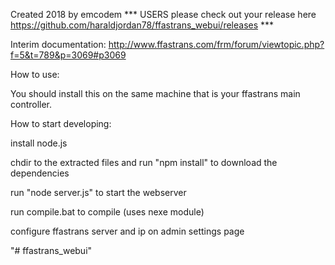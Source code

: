 Created 2018 by emcodem
*** USERS please check out your release here https://github.com/haraldjordan78/ffastrans_webui/releases ***

Interim documentation:
http://www.ffastrans.com/frm/forum/viewtopic.php?f=5&t=789&p=3069#p3069


How to use: 

You should install this on the same machine that is your ffastrans main controller.


How to start developing: 

install node.js

chdir to the extracted files and run "npm install" to download the dependencies

run "node server.js" to start the webserver

run compile.bat to compile (uses nexe module)

configure ffastrans server and ip on admin settings page

"# ffastrans_webui" 

